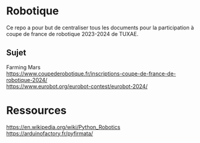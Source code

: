 # Robotique
Ce repo a pour but de centraliser tous les documents pour la participation à coupe de france de robotique 2023-2024 de TUXAE.  

## Sujet  
Farming Mars  
https://www.coupederobotique.fr/inscriptions-coupe-de-france-de-robotique-2024/  
https://www.eurobot.org/eurobot-contest/eurobot-2024/  

# Ressources

https://en.wikipedia.org/wiki/Python_Robotics  
https://arduinofactory.fr/pyfirmata/  

